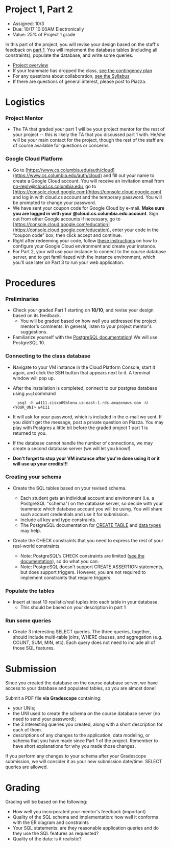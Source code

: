 # Project 1, Part 2

* Assigned: 10/3
* Due: 10/17 10:00AM Electronically
* Value: 25% of Project 1 grade


In this part of the project, you will revise your design based on the staff's feedback on [part 1](./part1.md). You will implement the database tables (including all constraints), populate the database, and write some queries.

* [Project overview](./README.md)
* If your teammate has dropped the class, [see the contingency plan](./part1.md#contingency)
* For any questions about collaboration, [see the Syllabus](http://github.com/w4111/syllabus#cheating)
* If there are questions of general interest, please post to Piazza.



# Logistics

### Project Mentor

* The TA that graded your part 1 will be your project mentor for the rest of your project -- 
  this is likely the TA that you discussed part 1 with. He/she will be your main contact for 
  the project, though the rest of the staff are of course available for questions or concerns.


<a name="GCP"></a>
### Google Cloud Platform

* Go to [https://www.cs.columbia.edu/auth/cloud](https://www.cs.columbia.edu/auth/cloud) and fill out your name to create a Google Cloud account. You will receive an invitation email from no-reply@cloud.cs.columbia.edu, go to [https://console.cloud.google.com](https://console.cloud.google.com) and log in with cloud.cs account and the temporary password. You will be prompted to change your password.
* We have sent your coupon code for Google Cloud by e-mail. **Make sure you are logged in with your @cloud.cs.columbia.edu account**. Sign out from other Google accounts if necessary, go to [https://console.cloud.google.com/education](https://console.cloud.google.com/education), enter your code in the “coupon code” box, then click accept and continue. 
* Right after redeeming your code, follow [these instructions](./gcp_instructions.pdf) on how to configure your Google Cloud environment and create your instance.
* For Part 2, your will use your instance to connect to the course database server, and to get familiriazed with the instance environment, which you'll use later on Part 3 to run your web application.


# Procedures
 
 
### Preliminaries

* Check your graded Part 1 starting on **10/10**, and revise your design based on its feedback.
    * You will be graded based on how well you addressed the project mentor's comments. 
    In general, listen to your project mentor's suggestions.
* Familiarize yourself with the [PostgreSQL documentation](http://www.postgresql.org/docs/10/interactive/index.html)!
   We will use PostgreSQL 10.


### Connecting to the class database

  * Navigate to your VM instance in the Cloud Platform Console, start it again, and click the SSH button that appears next to it. A terminal window will pop up.
  * After the installation is completed, connect to our postgres database using `psql`command

          psql -h w4111.cisxo09blonu.us-east-1.rds.amazonaws.com -U <YOUR_UNI> w4111

  * It will ask for your password, which is included in the e-mail we sent. If you didn't get the message, post a private question on Piazza. You may play with Postgres a little bit before the graded project 1 part 1 is returned to you.
  * If the database cannot handle the number of connections, we may create a second database server (we will let you know!)
  * **Don't forget to stop your VM instance after you're done using it or it will use up your credits!!!**

### Creating your schema

* Create the SQL tables based on your revised schema.
    * Each student gets an individual account and environment (i.e. a PostgreSQL "schema") on the database server, so decide with your teammate which database account you will be using. You will share such account credentials and use it for submission.
    * Include all key and type constraints.
    * The PostgreSQL documentation for [CREATE TABLE](http://www.postgresql.org/docs/10/static/sql-createtable.html)
    and [data types](http://www.postgresql.org/docs/10/static/datatype.html) may help.

* Create the CHECK constraints that you need to express the rest of your real-world constraints.
    * Note: PostgreSQL's CHECK constraints are limited ([see the documentation](http://www.postgresql.org/docs/10/static/ddl-constraints.html)), so do what you can.
    * Note: PostgreSQL doesn't support CREATE ASSERTION statements, but does support triggers.
    However, you are not required to implement constraints that require triggers.

### Populate the tables

* Insert at least 10 realistic/real tuples into each table in your database.
    * This should be based on your description in part 1

### Run some queries

* Create 3 interesting SELECT queries.
    The three queries, together, should include multi-table joins, WHERE clauses, and aggregation (e.g. COUNT, SUM, MIN, etc). Each query does not need to include all of those SQL features.



# Submission
<a name="submit"></a>

Since you created the database on the course database server, we have access to your database and populated tables, so you are almost done!

Submit a PDF file **via Gradescope** containing:

* your UNIs;
* the UNI used to create the schema on the course database server (no need to send your password);
* the 3 interesting queries you created, along with a short description for each of them.
* descriptions of any changes to the application, data modeling, or schema that you have made since Part 1 of the project.  Remember to have short explanations for why you made those changes.

If you perform any changes to your schema after your Gradescope submission, we will consider it as your new submission date/time. SELECT queries are allowed.



# Grading 
<a name="grading"></a>

Grading will be based on the following:

* How well you incorporated your mentor's feedback (important)
* Quality of the SQL schema and implementation:  how well it conforms with the ER diagram and constraints
* Your SQL statements: are they reasonable application queries and do they use the SQL features as requested?
* Quality of the data: is it realistic? 


